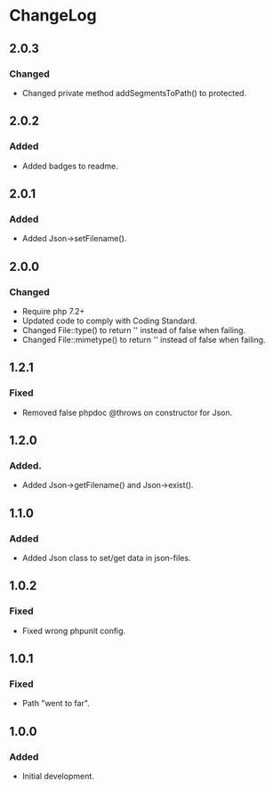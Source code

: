 # ChangeLog

## 2.0.3

### Changed
- Changed private method addSegmentsToPath() to protected.

## 2.0.2

### Added
- Added badges to readme.

## 2.0.1

### Added
- Added Json->setFilename().

## 2.0.0

### Changed
- Require php 7.2+
- Updated code to comply with Coding Standard.
- Changed File::type() to return '' instead of false when failing.
- Changed File::mimetype() to return '' instead of false when failing.

## 1.2.1

### Fixed
- Removed false phpdoc @throws on constructor for Json.

## 1.2.0

### Added.
- Added Json->getFilename() and Json->exist().

## 1.1.0

### Added
- Added Json class to set/get data in json-files.

## 1.0.2

### Fixed
- Fixed wrong phpunit config.


## 1.0.1

### Fixed
- Path "went to far".


## 1.0.0

### Added
- Initial development.
